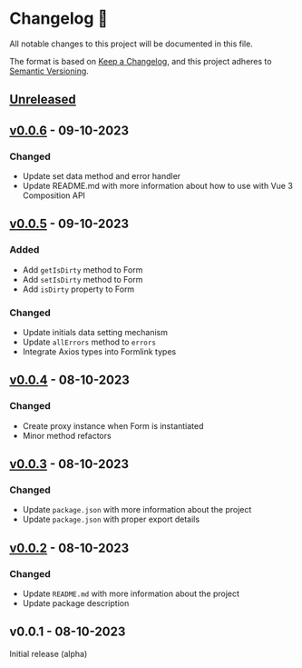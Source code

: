 # Changelog 📝

All notable changes to this project will be documented in this file.

The format is based on [Keep a Changelog](https://keepachangelog.com/en/1.0.0/), and this project adheres to [Semantic Versioning](https://semver.org/spec/v2.0.0.html).

## [Unreleased](https://github.com/formlinkjs/formlink/compare/v0.0.2...v0.0.x)

## [v0.0.6](https://github.com/fornlinkjs/fornlink/compare/v0.0.5...v0.0.6) - 09-10-2023

### Changed

- Update set data method and error handler
- Update README.md with more information about how to use with Vue 3 Composition API

## [v0.0.5](https://github.com/fornlinkjs/fornlink/compare/v0.0.4...v0.0.5) - 09-10-2023

### Added

- Add `getIsDirty` method to Form
- Add `setIsDirty` method to Form
- Add `isDirty` property to Form

### Changed

- Update initials data setting mechanism
- Update `allErrors` method to `errors`
- Integrate Axios types into Formlink types

## [v0.0.4](https://github.com/fornlinkjs/fornlink/compare/v0.0.3...v0.0.4) - 08-10-2023

### Changed

- Create proxy instance when Form is instantiated
- Minor method refactors

## [v0.0.3](https://github.com/fornlinkjs/fornlink/compare/v0.0.2...v0.0.3) - 08-10-2023

### Changed

- Update `package.json` with more information about the project
- Update `package.json` with proper export details

## [v0.0.2](https://github.com/fornlinkjs/fornlink/compare/v0.0.1...v0.0.2) - 08-10-2023

### Changed

- Update `README.md` with more information about the project
- Update package description

## v0.0.1 - 08-10-2023

Initial release (alpha)
